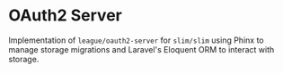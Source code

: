 # OAuth2 Server

Implementation of `league/oauth2-server` for `slim/slim` using Phinx to manage storage migrations and Laravel's Eloquent ORM to interact with storage.

